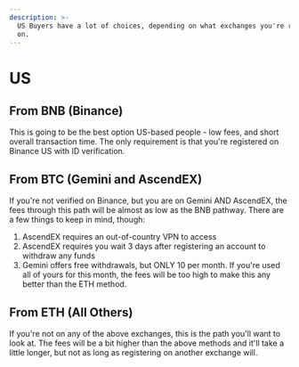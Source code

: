 ```yaml
---
description: >-
  US Buyers have a lot of choices, depending on what exchanges you're registered
  on.
---
```


# US

## From BNB \(Binance\)

This is going to be the best option US-based people - low fees, and short overall transaction time. The only requirement is that you're registered on Binance US with ID verification. 

## From BTC \(Gemini and AscendEX\)

If you're not verified on Binance, but you are on Gemini AND AscendEX, the fees through this path will be almost as low as the BNB pathway. There are a few things to keep in mind, though: 

1. AscendEX requires an out-of-country VPN to access
2. AscendEX requires you wait 3 days after registering an account to withdraw any funds
3. Gemini offers free withdrawals, but ONLY 10 per month. If you're used all of yours for this month, the fees will be too high to make this any better than the ETH method. 

## From ETH \(All Others\)

If you're not on any of the above exchanges, this is the path you'll want to look at. The fees will be a bit higher than the above methods and it'll take a little longer, but not as long as registering on another exchange will. 

